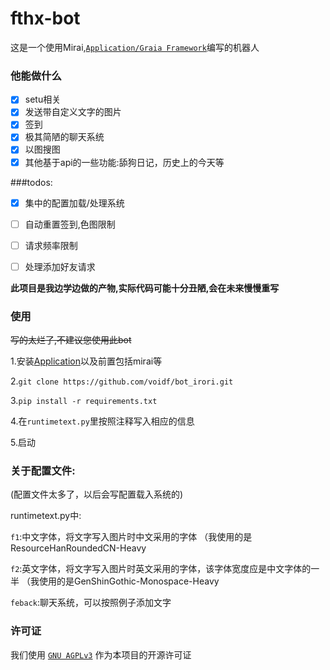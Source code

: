 # fthx-bot
这是一个使用Mirai,[`Application/Graia Framework`](https://github.com/GraiaProject/Application)编写的机器人


### 他能做什么

+ [x] setu相关
+ [x] 发送带自定义文字的图片
+ [x] 签到
+ [x] 极其简陋的聊天系统
+ [x] 以图搜图
+ [x] 其他基于api的一些功能:舔狗日记，历史上的今天等

###todos:

+ [x] 集中的配置加载/处理系统
+ [ ] 自动重置签到,色图限制
+ [ ] 请求频率限制
+ [ ] 处理添加好友请求


**此项目是我边学边做的产物,实际代码可能十分丑陋,会在未来慢慢重写**

### 使用

~~写的太烂了,不建议您使用此bot~~

  1.安装[Application](https://github.com/GraiaProject/Application)以及前置包括mirai等

  2.`git clone https://github.com/voidf/bot_irori.git`

  3.```pip install -r requirements.txt```
  
  4.在`runtimetext.py`里按照注释写入相应的信息
 
  5.启动

### 关于配置文件:

(配置文件太多了，以后会写配置载入系统的)

runtimetext.py中:

  `f1`:中文字体，将文字写入图片时中文采用的字体 （我使用的是ResourceHanRoundedCN-Heavy

  `f2`:英文字体，将文字写入图片时英文采用的字体，该字体宽度应是中文字体的一半 （我使用的是GenShinGothic-Monospace-Heavy

  `feback`:聊天系统，可以按照例子添加文字

### 许可证

我们使用 [`GNU AGPLv3`](https://choosealicense.com/licenses/agpl-3.0/) 作为本项目的开源许可证
